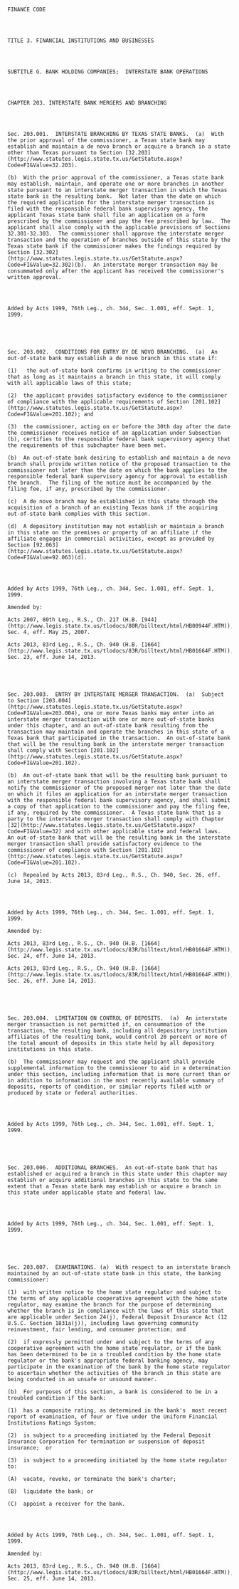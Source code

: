 ﻿
    
    
    	
    					
    
    
    FINANCE CODE
    
      
    
    
    TITLE 3. FINANCIAL INSTITUTIONS AND BUSINESSES
    
      
    
    
    SUBTITLE G. BANK HOLDING COMPANIES;  INTERSTATE BANK OPERATIONS
    
      
    
    
    CHAPTER 203. INTERSTATE BANK MERGERS AND BRANCHING
    
      
    
    
    Sec. 203.001.  INTERSTATE BRANCHING BY TEXAS STATE BANKS.  (a)  With the prior approval of the commissioner, a Texas state bank may establish and maintain a de novo branch or acquire a branch in a state other than Texas pursuant to Section [32.203](http://www.statutes.legis.state.tx.us/GetStatute.aspx?Code=FI&Value=32.203).
    
    (b)  With the prior approval of the commissioner, a Texas state bank may establish, maintain, and operate one or more branches in another state pursuant to an interstate merger transaction in which the Texas state bank is the resulting bank.  Not later than the date on which the required application for the interstate merger transaction is filed with the responsible federal bank supervisory agency, the applicant Texas state bank shall file an application on a form prescribed by the commissioner and pay the fee prescribed by law.  The applicant shall also comply with the applicable provisions of Sections 32.301-32.303.  The commissioner shall approve the interstate merger transaction and the operation of branches outside of this state by the Texas state bank if the commissioner makes the findings required by Section [32.302](http://www.statutes.legis.state.tx.us/GetStatute.aspx?Code=FI&Value=32.302)(b).  An interstate merger transaction may be consummated only after the applicant has received the commissioner's written approval.
    
    
    
    
    Added by Acts 1999, 76th Leg., ch. 344, Sec. 1.001, eff. Sept. 1, 1999.
    
    
    
    
    
    Sec. 203.002.  CONDITIONS FOR ENTRY BY DE NOVO BRANCHING.  (a)  An out-of-state bank may establish a de novo branch in this state if:
    
    (1)   the out-of-state bank confirms in writing to the commissioner that as long as it maintains a branch in this state, it will comply with all applicable laws of this state;
    
    (2)  the applicant provides satisfactory evidence to the commissioner of compliance with the applicable requirements of Section [201.102](http://www.statutes.legis.state.tx.us/GetStatute.aspx?Code=FI&Value=201.102); and
    
    (3)  the commissioner, acting on or before the 30th day after the date the commissioner receives notice of an application under Subsection (b), certifies to the responsible federal bank supervisory agency that the requirements of this subchapter have been met.
    
    (b)  An out-of-state bank desiring to establish and maintain a de novo branch shall provide written notice of the proposed transaction to the commissioner not later than the date on which the bank applies to the responsible federal bank supervisory agency for approval to establish the branch.  The filing of the notice must be accompanied by the filing fee, if any, prescribed by the commissioner.
    
    (c)  A de novo branch may be established in this state through the acquisition of a branch of an existing Texas bank if the acquiring out-of-state bank complies with this section.
    
    (d)  A depository institution may not establish or maintain a branch in this state on the premises or property of an affiliate if the affiliate engages in commercial activities, except as provided by Section [92.063](http://www.statutes.legis.state.tx.us/GetStatute.aspx?Code=FI&Value=92.063)(d).
    
    
    
    
    Added by Acts 1999, 76th Leg., ch. 344, Sec. 1.001, eff. Sept. 1, 1999.
    
    Amended by: 
    
    Acts 2007, 80th Leg., R.S., Ch. 217 (H.B. [944](http://www.legis.state.tx.us/tlodocs/80R/billtext/html/HB00944F.HTM)), Sec. 4, eff. May 25, 2007.
    
    Acts 2013, 83rd Leg., R.S., Ch. 940 (H.B. [1664](http://www.legis.state.tx.us/tlodocs/83R/billtext/html/HB01664F.HTM)), Sec. 23, eff. June 14, 2013.
    
    
    
    
    
    Sec. 203.003.  ENTRY BY INTERSTATE MERGER TRANSACTION.  (a)  Subject to Section [203.004](http://www.statutes.legis.state.tx.us/GetStatute.aspx?Code=FI&Value=203.004), one or more Texas banks may enter into an interstate merger transaction with one or more out-of-state banks under this chapter, and an out-of-state bank resulting from the transaction may maintain and operate the branches in this state of a Texas bank that participated in the transaction.  An out-of-state bank that will be the resulting bank in the interstate merger transaction shall comply with Section [201.102](http://www.statutes.legis.state.tx.us/GetStatute.aspx?Code=FI&Value=201.102).
    
    (b)  An out-of-state bank that will be the resulting bank pursuant to an interstate merger transaction involving a Texas state bank shall notify the commissioner of the proposed merger not later than the date on which it files an application for an interstate merger transaction with the responsible federal bank supervisory agency, and shall submit a copy of that application to the commissioner and pay the filing fee, if any, required by the commissioner.  A Texas state bank that is a party to the interstate merger transaction shall comply with Chapter [32](http://www.statutes.legis.state.tx.us/GetStatute.aspx?Code=FI&Value=32) and with other applicable state and federal laws.  An out-of-state bank that will be the resulting bank in the interstate merger transaction shall provide satisfactory evidence to the commissioner of compliance with Section [201.102](http://www.statutes.legis.state.tx.us/GetStatute.aspx?Code=FI&Value=201.102).
    
    (c)  Repealed by Acts 2013, 83rd Leg., R.S., Ch. 940, Sec. 26, eff. June 14, 2013.
    
    
    
    
    Added by Acts 1999, 76th Leg., ch. 344, Sec. 1.001, eff. Sept. 1, 1999.
    
    Amended by: 
    
    Acts 2013, 83rd Leg., R.S., Ch. 940 (H.B. [1664](http://www.legis.state.tx.us/tlodocs/83R/billtext/html/HB01664F.HTM)), Sec. 24, eff. June 14, 2013.
    
    Acts 2013, 83rd Leg., R.S., Ch. 940 (H.B. [1664](http://www.legis.state.tx.us/tlodocs/83R/billtext/html/HB01664F.HTM)), Sec. 26, eff. June 14, 2013.
    
    
    
    
    
    Sec. 203.004.  LIMITATION ON CONTROL OF DEPOSITS.  (a)  An interstate merger transaction is not permitted if, on consummation of the transaction, the resulting bank, including all depository institution affiliates of the resulting bank, would control 20 percent or more of the total amount of deposits in this state held by all depository institutions in this state.
    
    (b)  The commissioner may request and the applicant shall provide supplemental information to the commissioner to aid in a determination under this section, including information that is more current than or in addition to information in the most recently available summary of deposits, reports of condition, or similar reports filed with or produced by state or federal authorities.
    
    
    
    
    Added by Acts 1999, 76th Leg., ch. 344, Sec. 1.001, eff. Sept. 1, 1999.
    
    
    
    
    
    Sec. 203.006.  ADDITIONAL BRANCHES.  An out-of-state bank that has established or acquired a branch in this state under this chapter may establish or acquire additional branches in this state to the same extent that a Texas state bank may establish or acquire a branch in this state under applicable state and federal law.
    
    
    
    
    Added by Acts 1999, 76th Leg., ch. 344, Sec. 1.001, eff. Sept. 1, 1999.
    
    
    
    
    
    Sec. 203.007.  EXAMINATIONS. (a)  With respect to an interstate branch maintained by an out-of-state state bank in this state, the banking commissioner:
    
    (1)  with written notice to the home state regulator and subject to the terms of any applicable cooperative agreement with the home state regulator, may examine the branch for the purpose of determining whether the branch is in compliance with the laws of this state that are applicable under Section 24(j), Federal Deposit Insurance Act (12 U.S.C. Section 1831a(j)), including laws governing community reinvestment, fair lending, and consumer protection; and
    
    (2)  if expressly permitted under and subject to the terms of any cooperative agreement with the home state regulator, or if the bank has been determined to be in a troubled condition by the home state regulator or the bank's appropriate federal banking agency, may participate in the examination of the bank by the home state regulator to ascertain whether the activities of the branch in this state are being conducted in an unsafe or unsound manner.
    
    (b)  For purposes of this section, a bank is considered to be in a troubled condition if the bank:
    
    (1)  has a composite rating, as determined in the bank's  most recent report of examination, of four or five under the Uniform Financial Institutions Ratings System;
    
    (2)  is subject to a proceeding initiated by the Federal Deposit Insurance Corporation for termination or suspension of deposit insurance;  or
    
    (3)  is subject to a proceeding initiated by the home state regulator to:
    
    (A)  vacate, revoke, or terminate the bank's charter;
    
    (B)  liquidate the bank; or
    
    (C)  appoint a receiver for the bank.
    
    
    
    
    Added by Acts 1999, 76th Leg., ch. 344, Sec. 1.001, eff. Sept. 1, 1999.
    
    Amended by: 
    
    Acts 2013, 83rd Leg., R.S., Ch. 940 (H.B. [1664](http://www.legis.state.tx.us/tlodocs/83R/billtext/html/HB01664F.HTM)), Sec. 25, eff. June 14, 2013.
    
    
    
    
    				
